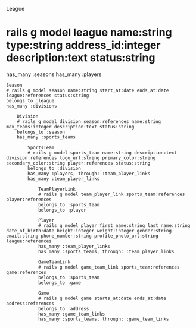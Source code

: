 League 
# rails g model league name:string type:string address_id:integer description:text status:string
has_many :seasons
has_many :players

    Season 
    # rails g model season name:string start_at:date ends_at:date league:references status:string
    belongs_to :league
    has_many :divisions

        Division 
        # rails g model division season:references name:string max_teams:integer description:text status:string 
        belongs_to :season
        has_many :sports_teams

            SportsTeam 
            # rails g model sports_team name:string description:text division:references logo_url:string primary_color:string secondary_color:string player:references status:string 
            belongs_to :division
            has_many :players, through: :team_player_links
            has_many :team_player_links

                TeamPlayerLink
                # rails g model team_player_link sports_team:references player:references 
                belongs_to :sports_team
                belongs_to :player 

                Player
                # rails g model player first_name:string last_name:string date_of_birth:date height:integer weight:integer gender:string email:string phone_number:string profile_photo_url:string league:references 
                has_many :team_player_links
                has_many :sports_teams, through: :team_player_links

                GameTeamLink
                # rails g model game_team_link sports_team:references game:references 
                belongs_to :sports_team 
                belongs_to :game

                Game
                # rails g model game starts_at:date ends_at:date address:references
                belongs_to :address
                has_many :game_team_links
                has_many :sports_teams, through: :game_team_links